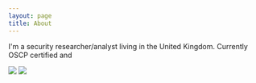 ```yaml
---
layout: page
title: About
---
```


I'm a security researcher/analyst living in the United Kingdom.  Currently OSCP certified and

![](https://www.hackthebox.eu/badge/image/809)
![](https://projecteuler.net/profile/Reboare.png)
